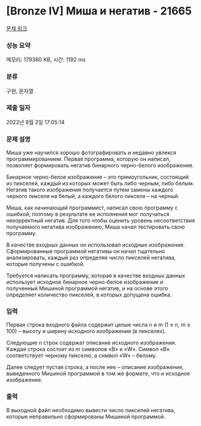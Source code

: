# [Bronze IV] Миша и негатив - 21665 

[문제 링크](https://www.acmicpc.net/problem/21665) 

### 성능 요약

메모리: 179360 KB, 시간: 1192 ms

### 분류

구현, 문자열

### 제출 일자

2022년 9월 2일 17:05:14

### 문제 설명

<p>Миша уже научился хорошо фотографировать и недавно увлекся программированием. Первая программа, которую он написал, позволяет формировать негатив бинарного черно-белого изображения.</p>

<p>Бинарное черно-белое изображение – это прямоугольник, состоящий из пикселей, каждый из которых может быть либо черным, либо белым. Негатив такого изображения получается путем замены каждого черного пикселя на белый, а каждого белого пикселя – на черный.</p>

<p>Миша, как начинающий программист, написал свою программу с ошибкой, поэтому в результате ее исполнения мог получаться некорректный негатив. Для того чтобы оценить уровень несоответствия получаемого негатива изображению, Миша начал тестировать свою программу. </p>

<p>В качестве входных данных он использовал исходные изображения. Сформированные программой негативы он начал тщательно анализировать, каждый раз определяя число пикселей негатива, которые получены с ошибкой. </p>

<p>Требуется написать программу, которая в качестве входных данных использует исходное бинарное черно-белое изображение и полученный Мишиной программой негатив, и на основе этого определяет количество пикселей, в которых допущена ошибка.</p>

### 입력 

 <p>Первая строка входного файла содержит целые числа n и m (1 ≤ n, m ≤ 100) – высоту и ширину исходного изображения (в пикселях).</p>

<p>Следующие n строк содержат описание исходного изображения. Каждая строка состоит из m символов «B» и «W». Символ «B» соответствует черному пикселю, а символ «W» – белому.</p>

<p>Далее следует пустая строка, а после нее – описание изображения, выведенного Мишиной программой в том же формате, что и исходное изображение. </p>

### 출력 

 <p>В выходной файл необходимо вывести число пикселей негатива, которые неправильно сформированы Мишиной программой.</p>

